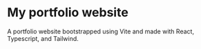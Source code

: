 # My portfolio website



A portfolio website bootstrapped using Vite and made with React, Typescript, and Tailwind.
